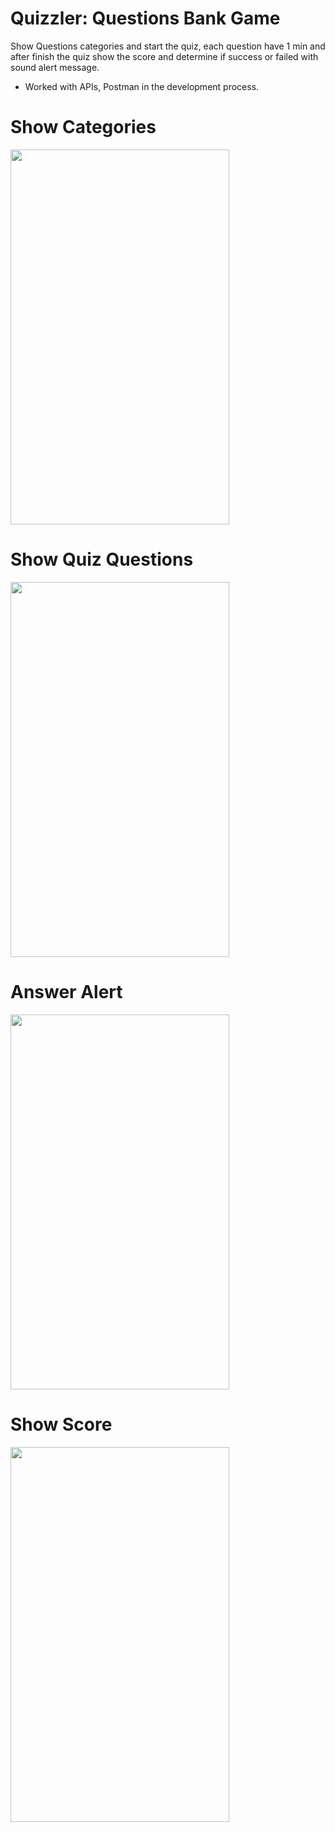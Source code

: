 # Quizzler: Questions Bank Game 
Show Questions categories and start the quiz, each question have 1 min and after finish the quiz show the score and determine if success or failed with sound alert message.

- Worked with APIs, Postman in the development process.

# Show Categories
<img src="https://user-images.githubusercontent.com/53533148/75554638-94662780-59ef-11ea-8ee3-9a0fe43fb414.png" width="350" height="600">

# Show Quiz Questions
<img src="https://user-images.githubusercontent.com/53533148/75554946-2c641100-59f0-11ea-8142-f3c172c88229.png" width="350" height="600">

# Answer Alert
<img src="https://user-images.githubusercontent.com/53533148/75555603-671a7900-59f1-11ea-804e-53bed2f5c412.png" width="350" height="600">

# Show Score
<img src="https://user-images.githubusercontent.com/53533148/75555735-a8128d80-59f1-11ea-98d0-4245d81b3ba0.png" width="350" height="600">
